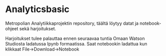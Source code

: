 # Analyticsbasic


Metropolian Analytiikkaprojektin repository, täältä löytyy datat ja notebook-ohjeet sekä harjoitukset.


Harjoitukset tulee palauttaa ennen seuraavaa tuntia Omaan Watson Studiosta ladatussa Ipynb formaatissa. Saat notebookin ladattua kun klikkaat File->Download->Notebook
